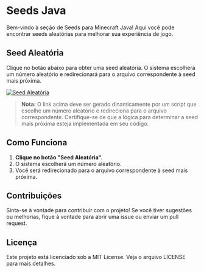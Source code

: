 # Seeds Java

Bem-vindo à seção de Seeds para Minecraft Java! Aqui você pode encontrar seeds aleatórias para melhorar sua experiência de jogo.

## Seed Aleatória

Clique no botão abaixo para obter uma seed aleatória. O sistema escolherá um número aleatório e redirecionará para o arquivo correspondente à seed mais próxima.

[![Seed Aleatória](https://img.shields.io/badge/Seed%20Aleat%C3%B3ria-FF0000?style=for-the-badge&logo=question&logoColor=white)](./seed_aleatoria)

> **Nota:** O link acima deve ser gerado dinamicamente por um script que escolhe um número aleatório e redireciona para o arquivo correspondente. Certifique-se de que a lógica para determinar a seed mais próxima esteja implementada em seu código.

## Como Funciona

1. **Clique no botão "Seed Aleatória".**
2. O sistema escolherá um número aleatório.
3. Você será redirecionado para o arquivo correspondente à seed mais próxima.

## Contribuições

Sinta-se à vontade para contribuir com o projeto! Se você tiver sugestões ou melhorias, fique à vontade para abrir uma issue ou enviar um pull request.

## Licença

Este projeto está licenciado sob a MIT License. Veja o arquivo LICENSE para mais detalhes.
